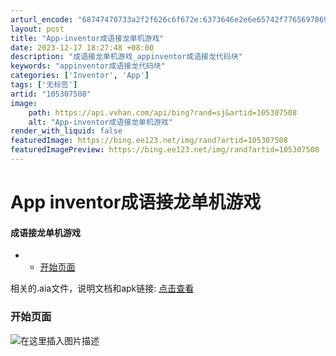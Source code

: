 ```yaml
---
arturl_encode: "68747470733a2f2f626c6f672e:6373646e2e6e65742f77656978696e5f34353438393135352f:61727469636c652f64657461696c732f313035333037353038"
layout: post
title: "App-inventor成语接龙单机游戏"
date: 2023-12-17 18:27:48 +08:00
description: "成语接龙单机游戏_appinventor成语接龙代码块"
keywords: "appinventor成语接龙代码块"
categories: ['Inventor', 'App']
tags: ['无标签']
artid: "105307508"
image:
    path: https://api.vvhan.com/api/bing?rand=sj&artid=105307508
    alt: "App-inventor成语接龙单机游戏"
render_with_liquid: false
featuredImage: https://bing.ee123.net/img/rand?artid=105307508
featuredImagePreview: https://bing.ee123.net/img/rand?artid=105307508
---
```


# App inventor成语接龙单机游戏

#### 成语接龙单机游戏

* + [开始页面](#_4)

相关的.aia文件，说明文档和apk链接:
[点击查看](https://download.csdn.net/download/weixin_45489155/12301951)

### 开始页面

![在这里插入图片描述](https://i-blog.csdnimg.cn/blog_migrate/4bb6ac8216cf3f6cfcdf9f363bdea0cb.png)
